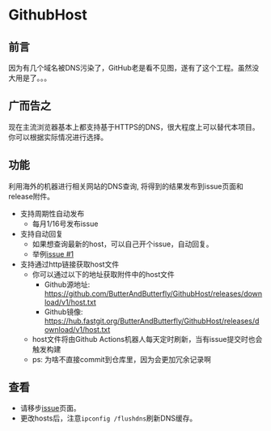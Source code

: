 # GithubHost
## 前言  
因为有几个域名被DNS污染了，GitHub老是看不见图，遂有了这个工程。虽然没大用是了。。。

## 广而告之  
现在主流浏览器基本上都支持基于HTTPS的DNS，很大程度上可以替代本项目。  
你可以根据实际情况进行选择。  

## 功能  
利用海外的机器进行相关网站的DNS查询, 将得到的结果发布到issue页面和release附件。  
+ 支持周期性自动发布
    + 每月1/16号发布issue
+ 支持自动回复  
    + 如果想查询最新的host，可以自己开个issue，自动回复。
    + 举例[issue #1](https://github.com/ButterAndButterfly/GithubHost/issues/1)
+ 支持通过http链接获取host文件  
    + 你可以通过以下的地址获取附件中的host文件
        + Github源地址:   <https://github.com/ButterAndButterfly/GithubHost/releases/download/v1/host.txt>
        + Github镜像: <https://hub.fastgit.org/ButterAndButterfly/GithubHost/releases/download/v1/host.txt>
    + host文件将由Github Actions机器人每天定时刷新，当有issue提交时也会触发构建
    + ps: 为啥不直接commit到仓库里，因为会更加冗余记录啊

## 查看
+ 请移步[issue](https://github.com/ButterAndButterfly/GithubHost/issues/)页面。   
+ 更改hosts后，注意`ipconfig /flushdns`刷新DNS缓存。

